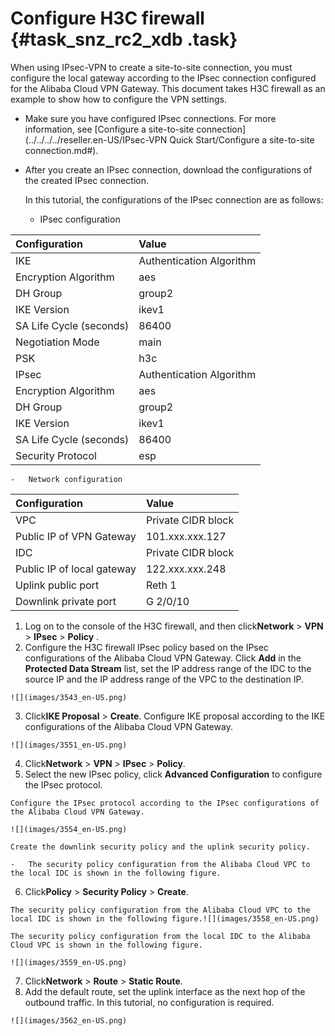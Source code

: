 # Configure H3C firewall {#task_snz_rc2_xdb .task}

When using IPsec-VPN to create a site-to-site connection, you must configure the local gateway according to the IPsec connection configured for the Alibaba Cloud VPN Gateway. This document takes H3C firewall as an example to show how to configure the VPN settings.

-   Make sure you have configured IPsec connections. For more information, see [Configure a site-to-site connection](../../../../reseller.en-US/IPsec-VPN Quick Start/Configure a site-to-site connection.md#).

-   After you create an IPsec connection, download the configurations of the created IPsec connection.

    In this tutorial, the configurations of the IPsec connection are as follows:

    -   IPsec configuration

|Configuration|Value|
|:------------|:----|
|IKE|Authentication Algorithm|sha1|
|Encryption Algorithm|aes|
|DH Group|group2|
|IKE Version|ikev1|
|SA Life Cycle \(seconds\)|86400|
|Negotiation Mode|main|
|PSK|h3c|
|IPsec|Authentication Algorithm|sha1|
|Encryption Algorithm|aes|
|DH Group|group2|
|IKE Version|ikev1|
|SA Life Cycle \(seconds\)|86400|
|Security Protocol|esp|

    -   Network configuration

|Configuration|Value|
|:------------|:----|
|VPC|Private CIDR block|192.168.10.0/24|
|Public IP of VPN Gateway|101.xxx.xxx.127|
|IDC|Private CIDR block|192.168.66.0/24|
|Public IP of local gateway|122.xxx.xxx.248|
|Uplink public port|Reth 1|
|Downlink private port|G 2/0/10|


1.   Log on to the console of the H3C firewall, and then click**Network** \> **VPN** \> **IPsec** \> **Policy** . 
2.   Configure the H3C firewall IPsec policy based on the IPsec configurations of the Alibaba Cloud VPN Gateway. Click **Add** in the **Protected Data Stream** list, set the IP address range of the IDC to the source IP and the IP address range of the VPC to the destination IP. 

    ![](images/3543_en-US.png)

3.   Click**IKE Proposal** \> **Create**. Configure IKE proposal according to the IKE configurations of the Alibaba Cloud VPN Gateway.

    ![](images/3551_en-US.png)

4.   Click**Network** \> **VPN** \> **IPsec** \> **Policy**. 
5.   Select the new IPsec policy, click **Advanced Configuration** to configure the IPsec protocol. 

    Configure the IPsec protocol according to the IPsec configurations of the Alibaba Cloud VPN Gateway.

    ![](images/3554_en-US.png)

    Create the downlink security policy and the uplink security policy.

    -   The security policy configuration from the Alibaba Cloud VPC to the local IDC is shown in the following figure.

6.   Click**Policy** \> **Security Policy** \> **Create**. 

    The security policy configuration from the Alibaba Cloud VPC to the local IDC is shown in the following figure.![](images/3558_en-US.png)

    The security policy configuration from the local IDC to the Alibaba Cloud VPC is shown in the following figure.

    ![](images/3559_en-US.png)

7.   Click**Network** \> **Route** \> **Static Route**. 
8.   Add the default route, set the uplink interface as the next hop of the outbound traffic. In this tutorial, no configuration is required. 

    ![](images/3562_en-US.png)


